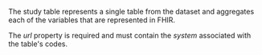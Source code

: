 The study table represents a single table from the dataset and aggregates each of the variables that are represented in FHIR. 

The _url_ property is required and must contain the _system_ associated with the table's codes. 
